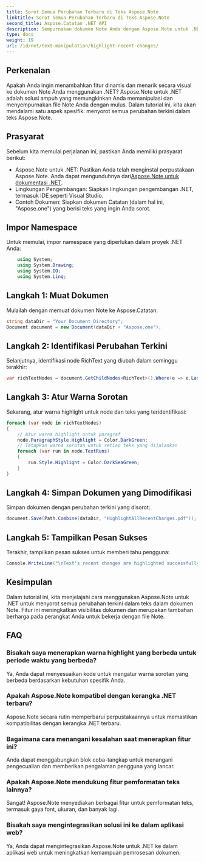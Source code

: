 ```yaml
---
title: Sorot Semua Perubahan Terbaru di Teks Aspose.Note
linktitle: Sorot Semua Perubahan Terbaru di Teks Aspose.Note
second_title: Aspose.Catatan .NET API
description: Sempurnakan dokumen Note Anda dengan Aspose.Note untuk .NET! Pelajari cara menyorot perubahan terkini dalam teks dengan tutorial langkah demi langkah ini.
type: docs
weight: 19
url: /id/net/text-manipulation/highlight-recent-changes/
---
```

## Perkenalan
Apakah Anda ingin menambahkan fitur dinamis dan menarik secara visual ke dokumen Note Anda menggunakan .NET? Aspose.Note untuk .NET adalah solusi ampuh yang memungkinkan Anda memanipulasi dan menyempurnakan file Note Anda dengan mulus. Dalam tutorial ini, kita akan mendalami satu aspek spesifik: menyorot semua perubahan terkini dalam teks Aspose.Note.
## Prasyarat
Sebelum kita memulai perjalanan ini, pastikan Anda memiliki prasyarat berikut:
-  Aspose.Note untuk .NET: Pastikan Anda telah menginstal perpustakaan Aspose.Note. Anda dapat mengunduhnya dari[Aspose.Note untuk dokumentasi .NET](https://reference.aspose.com/note/net/).
- Lingkungan Pengembangan: Siapkan lingkungan pengembangan .NET, termasuk IDE seperti Visual Studio.
- Contoh Dokumen: Siapkan dokumen Catatan (dalam hal ini, "Aspose.one") yang berisi teks yang ingin Anda sorot.
## Impor Namespace
Untuk memulai, impor namespace yang diperlukan dalam proyek .NET Anda:
```csharp
    using System;
    using System.Drawing;
    using System.IO;
    using System.Linq;
```
## Langkah 1: Muat Dokumen
Mulailah dengan memuat dokumen Note ke Aspose.Catatan:
```csharp
string dataDir = "Your Document Directory";
Document document = new Document(dataDir + "Aspose.one");
```
## Langkah 2: Identifikasi Perubahan Terkini
Selanjutnya, identifikasi node RichText yang diubah dalam seminggu terakhir:
```csharp
var richTextNodes = document.GetChildNodes<RichText>().Where(e => e.LastModifiedTime >= DateTime.Today.Subtract(TimeSpan.FromDays(7)));
```
## Langkah 3: Atur Warna Sorotan
Sekarang, atur warna highlight untuk node dan teks yang teridentifikasi:
```csharp
foreach (var node in richTextNodes)
{
    // Atur warna highlight untuk paragraf
    node.ParagraphStyle.Highlight = Color.DarkGreen;
    // Tetapkan warna sorotan untuk setiap teks yang dijalankan
    foreach (var run in node.TextRuns)
    {
        run.Style.Highlight = Color.DarkSeaGreen;
    }
}
```
## Langkah 4: Simpan Dokumen yang Dimodifikasi
Simpan dokumen dengan perubahan terkini yang disorot:
```csharp
document.Save(Path.Combine(dataDir, "HighlightAllRecentChanges.pdf"));
```
## Langkah 5: Tampilkan Pesan Sukses
Terakhir, tampilkan pesan sukses untuk memberi tahu pengguna:
```csharp
Console.WriteLine("\nText's recent changes are highlighted successfully.");
```
## Kesimpulan
Dalam tutorial ini, kita menjelajahi cara menggunakan Aspose.Note untuk .NET untuk menyorot semua perubahan terkini dalam teks dalam dokumen Note. Fitur ini meningkatkan visibilitas dokumen dan merupakan tambahan berharga pada perangkat Anda untuk bekerja dengan file Note.
## FAQ
### Bisakah saya menerapkan warna highlight yang berbeda untuk periode waktu yang berbeda?
Ya, Anda dapat menyesuaikan kode untuk mengatur warna sorotan yang berbeda berdasarkan kebutuhan spesifik Anda.
### Apakah Aspose.Note kompatibel dengan kerangka .NET terbaru?
Aspose.Note secara rutin memperbarui perpustakaannya untuk memastikan kompatibilitas dengan kerangka .NET terbaru.
### Bagaimana cara menangani kesalahan saat menerapkan fitur ini?
Anda dapat menggabungkan blok coba-tangkap untuk menangani pengecualian dan memberikan pengalaman pengguna yang lancar.
### Apakah Aspose.Note mendukung fitur pemformatan teks lainnya?
Sangat! Aspose.Note menyediakan berbagai fitur untuk pemformatan teks, termasuk gaya font, ukuran, dan banyak lagi.
### Bisakah saya mengintegrasikan solusi ini ke dalam aplikasi web?
Ya, Anda dapat mengintegrasikan Aspose.Note untuk .NET ke dalam aplikasi web untuk meningkatkan kemampuan pemrosesan dokumen.
